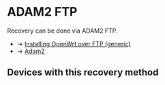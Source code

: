 # ADAM2 FTP

Recovery can be done via ADAM2 FTP.

- → [Installing OpenWrt over FTP (generic)](/docs/guide-user/installation/generic.flashing.ftp "docs:guide-user:installation:generic.flashing.ftp")
- → [Adam2](/docs/techref/bootloader/adam2 "docs:techref:bootloader:adam2")

## Devices with this recovery method
